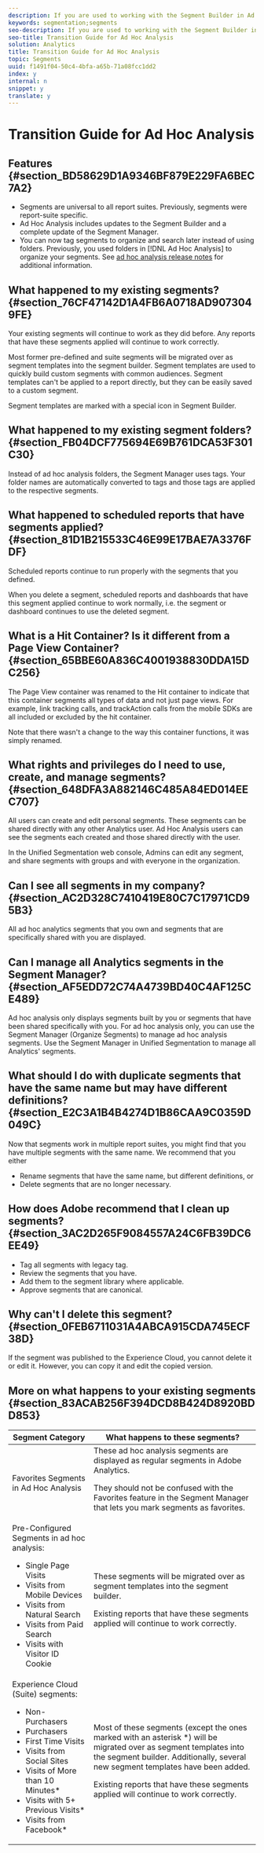 ```yaml
---
description: If you are used to working with the Segment Builder in Ad Hoc Analysis, this FAQ explains what happens to existing segments and folders and what actions you need to take.
keywords: segmentation;segments
seo-description: If you are used to working with the Segment Builder in Ad Hoc Analysis, this FAQ explains what happens to existing segments and folders and what actions you need to take.
seo-title: Transition Guide for Ad Hoc Analysis
solution: Analytics
title: Transition Guide for Ad Hoc Analysis
topic: Segments
uuid: f1491f04-50c4-4bfa-a65b-71a08fcc1dd2
index: y
internal: n
snippet: y
translate: y
---
```


# Transition Guide for Ad Hoc Analysis


## Features {#section_BD58629D1A9346BF879E229FA6BEC7A2}


* Segments are universal to all report suites. Previously, segments were report-suite specific.
* Ad Hoc Analysis includes updates to the Segment Builder and a complete update of the Segment Manager.
* You can now tag segments to organize and search later instead of using folders. Previously, you used folders in [!DNL  Ad Hoc Analysis] to organize your segments.
See [ ad hoc analysis release notes](http://marketing.adobe.com/resources/help/en_US/dsc/?f=c_release_notes_dsc) for additional information. 

## What happened to my existing segments? {#section_76CF47142D1A4FB6A0718AD9073049FE}

Your existing segments will continue to work as they did before. Any reports that have these segments applied will continue to work correctly. 

Most former pre-defined and suite segments will be migrated over as segment templates into the segment builder. Segment templates are used to quickly build custom segments with common audiences. Segment templates can't be applied to a report directly, but they can be easily saved to a custom segment. 

Segment templates are marked with a special icon in Segment Builder. 

## What happened to my existing segment folders? {#section_FB04DCF775694E69B761DCA53F301C30}

Instead of ad hoc analysis folders, the Segment Manager uses tags. Your folder names are automatically converted to tags and those tags are applied to the respective segments. 

## What happened to scheduled reports that have segments applied? {#section_81D1B215533C46E99E17BAE7A3376FDF}

Scheduled reports continue to run properly with the segments that you defined. 

When you delete a segment, scheduled reports and dashboards that have this segment applied continue to work normally, i.e. the segment or dashboard continues to use the deleted segment. 

## What is a Hit Container? Is it different from a Page View Container? {#section_65BBE60A836C4001938830DDA15DC256}

The Page View container was renamed to the Hit container to indicate that this container segments all types of data and not just page views. For example, link tracking calls, and trackAction calls from the mobile SDKs are all included or excluded by the hit container. 

Note that there wasn't a change to the way this container functions, it was simply renamed. 

## What rights and privileges do I need to use, create, and manage segments? {#section_648DFA3A882146C485A84ED014EEC707}

All users can create and edit personal segments. These segments can be shared directly with any other Analytics user. Ad Hoc Analysis users can see the segments each created and those shared directly with the user. 

In the Unified Segmentation web console, Admins can edit any segment, and share segments with groups and with everyone in the organization. 

## Can I see all segments in my company? {#section_AC2D328C7410419E80C7C17971CD95B3}

All ad hoc analytics segments that you own and segments that are specifically shared with you are displayed. 

## Can I manage all Analytics segments in the Segment Manager? {#section_AF5EDD72C74A4739BD40C4AF125CE489}

Ad hoc analysis only displays segments built by you or segments that have been shared specifically with you. For ad hoc analysis only, you can use the Segment Manager (Organize Segments) to manage ad hoc analysis segments. Use the Segment Manager in Unified Segmentation to manage all Analytics' segments. 

## What should I do with duplicate segments that have the same name but may have different definitions? {#section_E2C3A1B4B4274D1B86CAA9C0359D049C}

Now that segments work in multiple report suites, you might find that you have multiple segments with the same name. We recommend that you either
* Rename segments that have the same name, but different definitions, or
* Delete segments that are no longer necessary.


## How does Adobe recommend that I clean up segments? {#section_3AC2D265F9084557A24C6FB39DC6EE49}


* Tag all segments with legacy tag.
* Review the segments that you have.
* Add them to the segment library where applicable.
* Approve segments that are canonical.


## Why can't I delete this segment? {#section_0FEB6711031A4ABCA915CDA745ECF38D}

If the segment was published to the Experience Cloud, you cannot delete it or edit it. However, you can copy it and edit the copied version. 

## More on what happens to your existing segments {#section_83ACAB256F394DCD8B424D8920BDD853}


<table id="table_0AE814A64D2A48ABB28402C4303F420E"> 
 <thead> 
  <tr> 
   <th colname="col1" class="entry"> Segment Category </th> 
   <th colname="col2" class="entry"> What happens to these segments? </th> 
  </tr> 
 </thead>
 <tbody> 
  <tr> 
   <td colname="col1"> Favorites Segments in Ad Hoc Analysis </td> 
   <td colname="col2">These ad hoc analysis segments are displayed as regular segments in Adobe Analytics. <p>They should not be confused with the Favorites feature in the Segment Manager that lets you mark segments as favorites. </p> </td> 
  </tr> 
  <tr> 
   <td colname="col1">Pre-Configured Segments in ad hoc analysis: 
    <ul id="ul_BBF3C3F4D41A40AF98DA9DA6D299AD03"> 
     <li id="li_B65A004BDF8743FDABCD3332AEB8A010">Single Page Visits </li> 
     <li id="li_908CF5F964154C9D9EBBAC2A900DCB49">Visits from Mobile Devices </li> 
     <li id="li_4A715F49AA374463B501D731261A3A4C">Visits from Natural Search </li> 
     <li id="li_67CE51237EC34FD4B33942BA14584EBF">Visits from Paid Search </li> 
     <li id="li_C3820743178A4E9F9E5E5B5C47401DF2">Visits with Visitor ID Cookie </li> 
    </ul> </td> 
   <td colname="col2"> <p>These segments will be migrated over as segment templates into the segment builder. </p> <p>Existing reports that have these segments applied will continue to work correctly. </p> </td> 
  </tr> 
  <tr> 
   <td colname="col1">Experience Cloud (Suite) segments: 
    <ul id="ul_6968AFF6DEDA4BC8A7885B07CC1F57DF"> 
     <li id="li_073D9496F0C64AEB855855D01E65C1BA">Non-Purchasers </li> 
     <li id="li_8958FD4272A14E16A9AA08216E8BC573">Purchasers </li> 
     <li id="li_1436D7C9651D4AC38E10662DEDDD2B95">First Time Visits </li> 
     <li id="li_69F42B4F6107407792B0014804A8AF7B">Visits from Social Sites </li> 
     <li id="li_29CA111186BE475C943E9F8450BDE8C8">Visits of More than 10 Minutes* </li> 
     <li id="li_1FEF207959DC4D2E9FC925DD43177AA0">Visits with 5+ Previous Visits* </li> 
     <li id="li_219AB1D4FD7E469C9076A23D2CCC7C2C">Visits from Facebook* </li> 
    </ul> </td> 
   <td colname="col2"> <p> Most of these segments (except the ones marked with an asterisk *) will be migrated over as segment templates into the segment builder. Additionally, several new segment templates have been added. </p> <p>Existing reports that have these segments applied will continue to work correctly. </p> </td> 
  </tr> 
 </tbody> 
</table>

